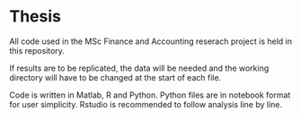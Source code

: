 # Thesis

All code used in the MSc Finance and Accounting reserach project is held in this repository. 

If results are to be replicated, the data will be needed and the working directory will have to be changed at the start of each file. 

Code is written in Matlab, R and Python. Python files are in notebook format for user simplicity. Rstudio is recommended to follow analysis line by line. 
